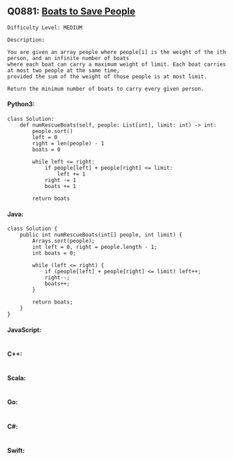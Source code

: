 ## Q0881: [Boats to Save People](https://leetcode.com/problems/boats-to-save-people/)

```
Difficulty Level: MEDIUM
```

```
Description:

You are given an array people where people[i] is the weight of the ith person, and an infinite number of boats
where each boat can carry a maximum weight of limit. Each boat carries at most two people at the same time,
provided the sum of the weight of those people is at most limit.

Return the minimum number of boats to carry every given person.
```

#### Python3:

```
class Solution:
    def numRescueBoats(self, people: List[int], limit: int) -> int:
        people.sort()
        left = 0
        right = len(people) - 1
        boats = 0

        while left <= right:
            if people[left] + people[right] <= limit:
                left += 1
            right -= 1
            boats += 1
        
        return boats
```

#### Java:

```
class Solution {
    public int numRescueBoats(int[] people, int limit) {
        Arrays.sort(people);
        int left = 0, right = people.length - 1;
        int boats = 0;

        while (left <= right) {
            if (people[left] + people[right] <= limit) left++;
            right--;
            boats++;
        }
        
        return boats;
    }
}
```

#### JavaScript:

```

```

#### C++:

```

```

#### Scala:

```

```

#### Go:

```

```

#### C#:

```

```

#### Swift:

```

```